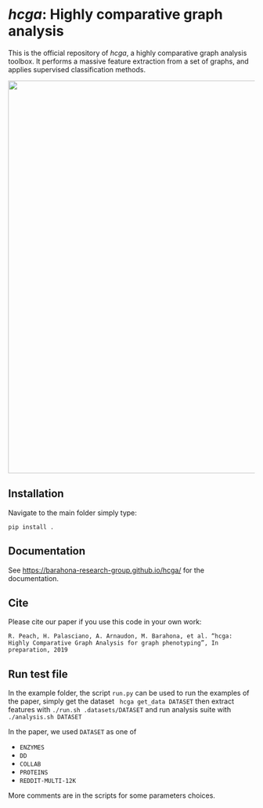 # *hcga*: Highly comparative graph analysis

This is the official repository of *hcga*, a highly comparative graph analysis toolbox. It performs a massive feature extraction from a set of graphs, and applies supervised classification methods. 

<p align="center">
  <img src="https://github.com/barahona-research-group/hcga/blob/master/docs/artwork/hcga_workflow.png" width="800" />
</p>


## Installation

Navigate to the main folder simply type:

```pip install .```

## Documentation

See https://barahona-research-group.github.io/hcga/ for the documentation. 

## Cite

Please cite our paper if you use this code in your own work:

```
R. Peach, H. Palasciano, A. Arnaudon, M. Barahona, et al. “hcga: Highly Comparative Graph Analysis for graph phenotyping”, In preparation, 2019

```

## Run test file

In the example folder, the script ``run.py`` can be used to run the examples of the paper, simply get the dataset
``` hcga get_data DATASET```
then extract features with
```./run.sh .datasets/DATASET```
and run analysis suite with
```./analysis.sh DATASET```

In the paper, we used ``DATASET`` as one of 
* ``ENZYMES``
* ``DD``
* ``COLLAB``
* ``PROTEINS``
* ``REDDIT-MULTI-12K``

More comments are in the scripts for some parameters choices. 

